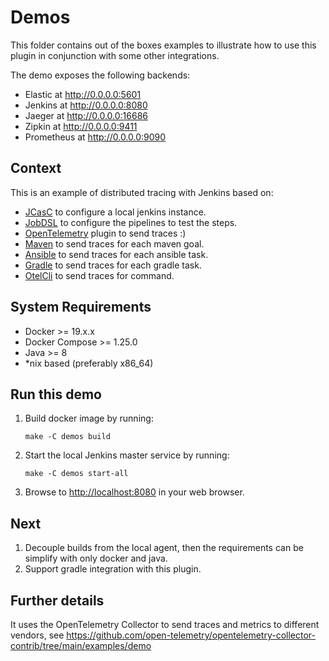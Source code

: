 # Demos

This folder contains out of the boxes examples to illustrate how to use this plugin in conjunction with some other integrations.

The demo exposes the following backends:

- Elastic at http://0.0.0.0:5601
- Jenkins at http://0.0.0.0:8080
- Jaeger at http://0.0.0.0:16686
- Zipkin at http://0.0.0.0:9411
- Prometheus at http://0.0.0.0:9090

## Context

This is an example of distributed tracing with Jenkins based on:

- [JCasC](https://jenkins.io/projects/jcasc/) to configure a local jenkins instance.
- [JobDSL](https://github.com/jenkinsci/job-dsl-plugin/wiki) to configure the pipelines to test the steps.
- [OpenTelemetry](https://github.com/jenkinsci/job-dsl-plugin/wiki) plugin to send traces :)
- [Maven](https://github.com/elastic/opentelemetry-maven-extension) to send traces for each maven goal.
- [Ansible](https://github.com/ansible-collections/community.general/pull/3091) to send traces for each ansible task.
- [Gradle](https://github.com/jkwatson/gradle-otel-tracing) to send traces for each gradle task.
- [OtelCli](https://github.com/equinix-labs/otel-cli) to send traces for command.

## System Requirements

- Docker >= 19.x.x
- Docker Compose >= 1.25.0
- Java >= 8
- *nix based (preferably x86_64)

## Run this demo


1. Build docker image by running:

   ```
   make -C demos build
   ```

2. Start the local Jenkins master service by running:

   ```
   make -C demos start-all
   ```

3. Browse to <http://localhost:8080> in your web browser.


## Next

1. Decouple builds from the local agent, then the requirements can be simplify with only docker and java.
2. Support gradle integration with this plugin.

## Further details

It uses the OpenTelemetry Collector to send traces and metrics to different vendors, see https://github.com/open-telemetry/opentelemetry-collector-contrib/tree/main/examples/demo